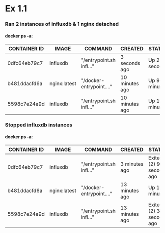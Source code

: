 # Ex 1.1

### Ran 2 instances of influxdb & 1 nginx detached

#### docker ps -a:

| CONTAINER ID | IMAGE | COMMAND | CREATED | STATUS | PORTS | NAMES |
| ------------ | ----- | ------- | ------- | ------ | ----- | ----- |
| 0dfc64eb79c7 | influxdb | "/entrypoint.sh infl…" | 3 seconds ago | Up 2 seconds | 8086/tcp | sweet_bassi |
| b481ddacfd6a | nginx:latest | "/docker-entrypoint.…" | 10 minutes ago | Up 9 minutes | 80/tcp | hardcore_feistel |
| 5598c7e24e9d | influxdb | "/entrypoint.sh infl…" | 10 minutes ago | Up 10 minutes | 8086/tcp | nervous_keldysh |

### Stopped influxdb instances

#### docker ps -a:

| CONTAINER ID | IMAGE | COMMAND | CREATED | STATUS | PORTS | NAMES |
| ------------ | ----- | ------- | ------- | ------ | ----- | ----- |
| 0dfc64eb79c7 | influxdb | "/entrypoint.sh infl…" | 3 minutes ago | Exited (2) 9 seconds ago | | sweet_bassi |
| b481ddacfd6a | nginx:latest | "/docker-entrypoint.…" | 13 minutes ago | Up 13 minutes | 80/tcp | hardcore_feistel |
| 5598c7e24e9d | influxdb | "/entrypoint.sh infl…" | 13 minutes ago | Exited (2) 3 seconds ago | | nervous_keldysh |
